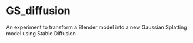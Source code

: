 # GS_diffusion
An experiment to transform a Blender model into a new Gaussian Splatting model using Stable Diffusion 
